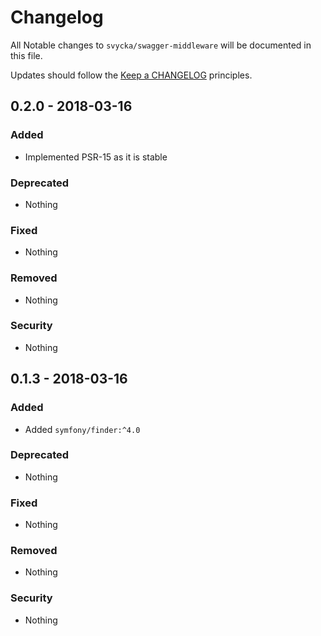 # Changelog

All Notable changes to `svycka/swagger-middleware` will be documented in this file.

Updates should follow the [Keep a CHANGELOG](http://keepachangelog.com/) principles.

## 0.2.0 - 2018-03-16

### Added
- Implemented PSR-15 as it is stable

### Deprecated
- Nothing

### Fixed
- Nothing

### Removed
- Nothing

### Security
- Nothing

## 0.1.3 - 2018-03-16

### Added
- Added `symfony/finder:^4.0`

### Deprecated
- Nothing

### Fixed
- Nothing

### Removed
- Nothing

### Security
- Nothing
